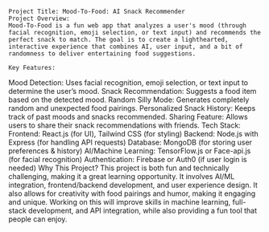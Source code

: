 
    Project Title: Mood-To-Food: AI Snack Recommender
    Project Overview:
    Mood-To-Food is a fun web app that analyzes a user's mood (through facial recognition, emoji selection, or text input) and recommends the perfect snack to match. The goal is to create a lighthearted, interactive experience that combines AI, user input, and a bit of randomness to deliver entertaining food suggestions.

    Key Features:
Mood Detection: Uses facial recognition, emoji selection, or text input to determine the user’s mood.
Snack Recommendation: Suggests a food item based on the detected mood.
Random Silly Mode: Generates completely random and unexpected food pairings.
Personalized Snack History: Keeps track of past moods and snacks recommended.
Sharing Feature: Allows users to share their snack recommendations with friends.
Tech Stack:
Frontend: React.js (for UI), Tailwind CSS (for styling)
Backend: Node.js with Express (for handling API requests)
Database: MongoDB (for storing user preferences & history)
AI/Machine Learning: TensorFlow.js or Face-api.js (for facial recognition)
Authentication: Firebase or Auth0 (if user login is needed)
Why This Project?
This project is both fun and technically challenging, making it a great learning opportunity. It involves AI/ML integration, frontend/backend development, and user experience design. It also allows for creativity with food pairings and humor, making it engaging and unique. Working on this will improve skills in machine learning, full-stack development, and API integration, while also providing a fun tool that people can enjoy.